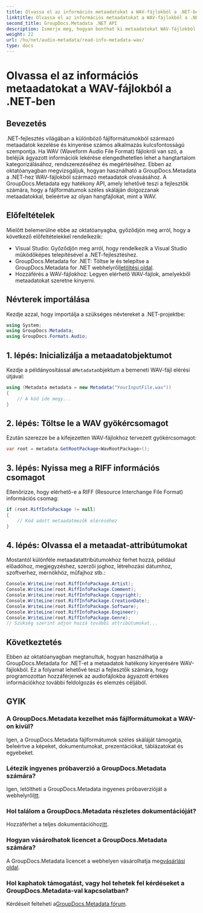 ```yaml
---
title: Olvassa el az információs metaadatokat a WAV-fájlokból a .NET-ben
linktitle: Olvassa el az információs metaadatokat a WAV-fájlokból a .NET-ben
second_title: GroupDocs.Metadata .NET API
description: Ismerje meg, hogyan bonthat ki metaadatokat WAV-fájlokból a GroupDocs.Metadata for .NET segítségével. Merüljön el ebben a lépésenkénti oktatóanyagban a metaadatok hasznosításához az audiofájlok kezeléséhez.
weight: 22
url: /hu/net/audio-metadata/read-info-metadata-wav/
type: docs
---
```

# Olvassa el az információs metaadatokat a WAV-fájlokból a .NET-ben

## Bevezetés
.NET-fejlesztés világában a különböző fájlformátumokból származó metaadatok kezelése és kinyerése számos alkalmazás kulcsfontosságú szempontja. Ha WAV (Waveform Audio File Format) fájlokról van szó, a beléjük ágyazott információk lekérése elengedhetetlen lehet a hangtartalom kategorizálásához, rendszerezéséhez és megértéséhez.
Ebben az oktatóanyagban megvizsgáljuk, hogyan használható a GroupDocs.Metadata a .NET-hez WAV-fájlokból származó metaadatok olvasásához. A GroupDocs.Metadata egy hatékony API, amely lehetővé teszi a fejlesztők számára, hogy a fájlformátumok széles skáláján dolgozzanak metaadatokkal, beleértve az olyan hangfájlokat, mint a WAV.
## Előfeltételek
Mielőtt belemerülne ebbe az oktatóanyagba, győződjön meg arról, hogy a következő előfeltételekkel rendelkezik:
- Visual Studio: Győződjön meg arról, hogy rendelkezik a Visual Studio működőképes telepítésével a .NET-fejlesztéshez.
-  GroupDocs.Metadata for .NET: Töltse le és telepítse a GroupDocs.Metadata for .NET webhelyről[letöltési oldal](https://releases.groupdocs.com/metadata/net/).
- Hozzáférés a WAV-fájlokhoz: Legyen elérhető WAV-fájlok, amelyekből metaadatokat szeretne kinyerni.

## Névterek importálása
Kezdje azzal, hogy importálja a szükséges névtereket a .NET-projektbe:
```csharp
using System;
using GroupDocs.Metadata;
using GroupDocs.Formats.Audio;
```
## 1. lépés: Inicializálja a metaadatobjektumot
 Kezdje a példányosítással a`Metadata`objektum a bemeneti WAV-fájl elérési útjával:
```csharp
using (Metadata metadata = new Metadata("YourInputFile.wav"))
{
    // A kód ide megy...
}
```
## 2. lépés: Töltse le a WAV gyökércsomagot
Ezután szerezze be a kifejezetten WAV-fájlokhoz tervezett gyökércsomagot:
```csharp
var root = metadata.GetRootPackage<WavRootPackage>();
```
## 3. lépés: Nyissa meg a RIFF információs csomagot
Ellenőrizze, hogy elérhető-e a RIFF (Resource Interchange File Format) információs csomag:
```csharp
if (root.RiffInfoPackage != null)
{
    // Kód adott metaadatmezők eléréséhez
}
```
## 4. lépés: Olvassa el a metaadat-attribútumokat
Mostantól különféle metaadatattribútumokhoz férhet hozzá, például előadóhoz, megjegyzéshez, szerzői joghoz, létrehozási dátumhoz, szoftverhez, mérnökhöz, műfajhoz stb.:
```csharp
Console.WriteLine(root.RiffInfoPackage.Artist);
Console.WriteLine(root.RiffInfoPackage.Comment);
Console.WriteLine(root.RiffInfoPackage.Copyright);
Console.WriteLine(root.RiffInfoPackage.CreationDate);
Console.WriteLine(root.RiffInfoPackage.Software);
Console.WriteLine(root.RiffInfoPackage.Engineer);
Console.WriteLine(root.RiffInfoPackage.Genre);
// Szükség szerint adjon hozzá további attribútumokat...
```

## Következtetés
Ebben az oktatóanyagban megtanultuk, hogyan használhatja a GroupDocs.Metadata for .NET-et a metaadatok hatékony kinyerésére WAV-fájlokból. Ez a folyamat lehetővé teszi a fejlesztők számára, hogy programozottan hozzáférjenek az audiofájlokba ágyazott értékes információkhoz további feldolgozás és elemzés céljából.

## GYIK
### A GroupDocs.Metadata kezelhet más fájlformátumokat a WAV-on kívül?
Igen, a GroupDocs.Metadata fájlformátumok széles skáláját támogatja, beleértve a képeket, dokumentumokat, prezentációkat, táblázatokat és egyebeket.
### Létezik ingyenes próbaverzió a GroupDocs.Metadata számára?
 Igen, letöltheti a GroupDocs.Metadata ingyenes próbaverzióját a webhelyről[itt](https://releases.groupdocs.com/).
### Hol találom a GroupDocs.Metadata részletes dokumentációját?
 Hozzáférhet a teljes dokumentációhoz[itt](https://tutorials.groupdocs.com/metadata/net/).
### Hogyan vásárolhatok licencet a GroupDocs.Metadata számára?
 A GroupDocs.Metadata licencet a webhelyen vásárolhatja meg[vásárlási oldal](https://purchase.groupdocs.com/buy).
### Hol kaphatok támogatást, vagy hol tehetek fel kérdéseket a GroupDocs.Metadata-val kapcsolatban?
 Kérdéseit felteheti a[GroupDocs.Metadata fórum](https://forum.groupdocs.com/c/metadata/14).